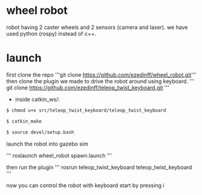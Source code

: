 # wheel robot
robot having 2 caster wheels and 2 sensors (camera and laser). we have used python (rospy) instead of c++.

# launch

first clone the repo
'''git clone https://github.com/ezedinff/wheel_robot.git'''
then clone the plugin we made to drive the robot around using keyboard.
'''
    git clone https://github.com/ezedinff/teleop_twist_keyboard.git
'''

* inside catkin_ws/:
```sh
$ chmod u+x src/teleop_twist_keyboard/teleop_twist_keyboard

$ catkin_make

$ source devel/setup.bash
```

launch the robot into gazebo sim

''' roslaunch wheel_robot spawn.launch '''

then run the plugin
''' rosrun teleop_twist_keyboard teleop_twist_keyboard '''

now you can control the robot with keyboard
start by pressing i